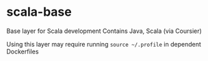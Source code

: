 # scala-base

Base layer for Scala development 
Contains Java, Scala (via Coursier) 
 
Using this layer may require running `source ~/.profile` in dependent Dockerfiles 